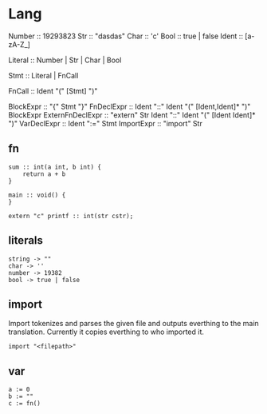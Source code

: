 # Lang

Number :: 19293823
Str :: "dasdas"
Char :: 'c'
Bool :: true | false
Ident :: [a-zA-Z_]

Literal :: Number | Str | Char | Bool

Stmt :: Literal | FnCall

FnCall :: Ident "(" [Stmt] ")"

BlockExpr :: "{" Stmt "}"
FnDeclExpr :: Ident "::" Ident "(" [Ident,Ident]* ")" BlockExpr
ExternFnDeclExpr :: "extern" Str Ident "::" Ident "(" [Ident Ident]* ")"
VarDeclExpr :: Ident ":=" Stmt
ImportExpr :: "import" Str

## fn

```
sum :: int(a int, b int) {
    return a + b
}

main :: void() {
}

extern "c" printf :: int(str cstr);
```

## literals

```
string -> ""
char -> ''
number -> 19382
bool -> true | false
```

## import

Import tokenizes and parses the given file and outputs everthing to the main translation.
Currently it copies everthing to who imported it.

```
import "<filepath>"
```

## var

```
a := 0
b := ""
c := fn()
```

